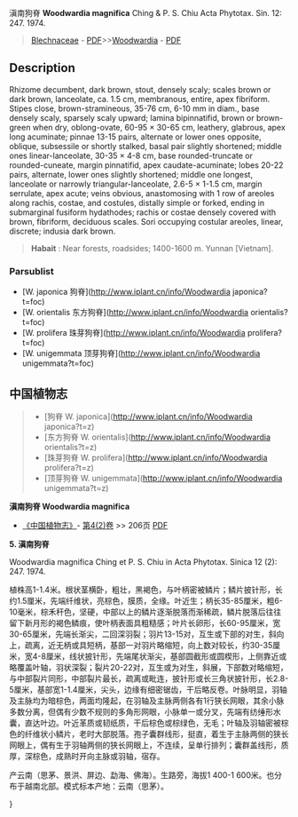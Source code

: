 滇南狗脊 **Woodwardia magnifica** Ching & P. S. Chiu Acta Phytotax. Sin. 12: 247. 1974.

> [Blechnaceae](http://www.iplant.cn/info/Blechnaceae?t=foc) - [PDF](http://www.iplant.cn/foc/pdf/Blechnaceae.pdf)>>[Woodwardia](http://www.iplant.cn/info/Woodwardia?t=foc) - [PDF](http://www.iplant.cn/foc/pdf/Woodwardia.pdf)

## Description

Rhizome decumbent, dark brown, stout, densely scaly; scales brown or dark brown, lanceolate, ca. 1.5 cm, membranous, entire, apex fibriform. Stipes close, brown-stramineous, 35-76 cm, 6-10 mm in diam., base densely scaly, sparsely scaly upward; lamina bipinnatifid, brown or brown-green when dry, oblong-ovate, 60-95 × 30-65 cm, leathery, glabrous, apex long acuminate; pinnae 13-15 pairs, alternate or lower ones opposite, oblique, subsessile or shortly stalked, basal pair slightly shortened; middle ones linear-lanceolate, 30-35 × 4-8 cm, base rounded-truncate or rounded-cuneate, margin pinnatifid, apex caudate-acuminate; lobes 20-22 pairs, alternate, lower ones slightly shortened; middle one longest, lanceolate or narrowly triangular-lanceolate, 2.6-5 × 1-1.5 cm, margin serrulate, apex acute; veins obvious, anastomosing with 1 row of areoles along rachis, costae, and costules, distally simple or forked, ending in submarginal fusiform hydathodes; rachis or costae densely covered with brown, fibriform, deciduous scales. Sori occupying costular areoles, linear, discrete; indusia dark brown.

> **Habait** : 
> Near forests, roadsides; 1400-1600 m. Yunnan [Vietnam].

### Parsublist

* [W.  japonica  狗脊](http://www.iplant.cn/info/Woodwardia japonica?t=foc)
* [W.  orientalis  东方狗脊](http://www.iplant.cn/info/Woodwardia orientalis?t=foc)
* [W.  prolifera  珠芽狗脊](http://www.iplant.cn/info/Woodwardia prolifera?t=foc)
* [W.  unigemmata  顶芽狗脊](http://www.iplant.cn/info/Woodwardia unigemmata?t=foc)

## 中国植物志

> * [狗脊  W.  japonica](http://www.iplant.cn/info/Woodwardia japonica?t=z)
> * [东方狗脊  W.  orientalis](http://www.iplant.cn/info/Woodwardia orientalis?t=z)
> * [珠芽狗脊  W.  prolifera](http://www.iplant.cn/info/Woodwardia prolifera?t=z)
> * [顶芽狗脊  W.  unigemmata](http://www.iplant.cn/info/Woodwardia unigemmata?t=z)

**滇南狗脊 Woodwardia magnifica**

* [《中国植物志》](http://www.iplant.cn/frps)- [第4(2)卷](http://www.iplant.cn/frps/vol/4(2)) >> 206页 [PDF](http://www.iplant.cn/frps/pdf/4(2)/206.PDF)

**5. 滇南狗脊**

Woodwardia magnifica Ching et P. S. Chiu in Acta Phytotax. Sinica 12 (2): 247. 1974.

植株高1-1.4米。根状茎横卧，粗壮，黑褐色，与叶柄密被鳞片；鳞片披针形，长约1.5厘米，先端纤维状，亮棕色，膜质，全缘。叶近生；柄长35-85厘米，粗6-10毫米，棕禾秆色，坚硬，中部以上的鳞片逐渐脱落而渐稀疏，鳞片脱落后往往留下新月形的褐色鳞痕，使叶柄表面具粗糙感；叶片长卵形，长60-95厘米，宽30-65厘米，先端长渐尖，二回深羽裂；羽片13-15对，互生或下部的对生，斜向上，疏离，近无柄或具短柄，基部一对羽片略缩短，向上数对较长，约30-35厘米，宽4-8厘米，线状披针形，先端尾状渐尖，基部圆截形或圆楔形，上侧靠近或略覆盖叶轴，羽状深裂；裂片20-22对，互生或为对生，斜展，下部数对略缩短，与中部裂片同形，中部裂片最长，疏离或毗连，披针形或长三角状披针形，长2.8-5厘米，基部宽1-1.4厘米，尖头，边缘有细密锯齿，干后略反卷。叶脉明显，羽轴及主脉均为暗棕色，两面均隆起，在羽轴及主脉两侧各有1行狭长网眼，其余小脉多数分离，但偶有少数不规则的多角形网眼，小脉单一或分叉，先端有纺缍形水囊，直达叶边。叶近革质或韧纸质，干后棕色或棕绿色，无毛；叶轴及羽轴密被棕色的纤维状小鳞片，老时大部脱落。孢子囊群线形，挺直，着生于主脉两侧的狭长网眼上，偶有生于羽轴两侧的狭长网眼上，不连续，呈单行排列；囊群盖线形，质厚，深棕色，成熟时开向主脉或羽轴，宿存。

产云南（思茅、景洪、屏边、勐海、佛海）。生路旁，海拔1 400-1 600米。也分布于越南北部。模式标本产地：云南（思茅）。

}